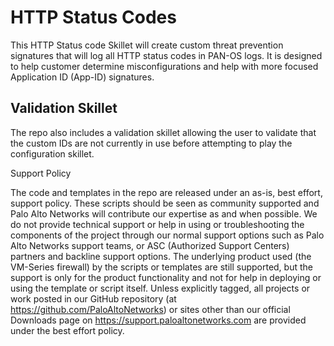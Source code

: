 # HTTP Status Codes

This HTTP Status code Skillet will create custom threat prevention signatures that will log all
HTTP status codes in PAN-OS logs. It is designed to help customer determine
misconfigurations and help with more focused Application ID (App-ID) signatures.

## Validation Skillet 

The repo also includes a validation skillet allowing the user to validate that the custom IDs
are not currently in use before attempting to play the configuration skillet.

Support Policy

The code and templates in the repo are released under an as-is, best effort, support policy. These scripts should be seen as community supported and Palo Alto Networks will contribute our expertise as and when possible. We do not provide technical support or help in using or troubleshooting the components of the project through our normal support options such as Palo Alto Networks support teams, or ASC (Authorized Support Centers) partners and backline support options. The underlying product used (the VM-Series firewall) by the scripts or templates are still supported, but the support is only for the product functionality and not for help in deploying or using the template or script itself. Unless explicitly tagged, all projects or work posted in our GitHub repository (at https://github.com/PaloAltoNetworks) or sites other than our official Downloads page on https://support.paloaltonetworks.com are provided under the best effort policy.
